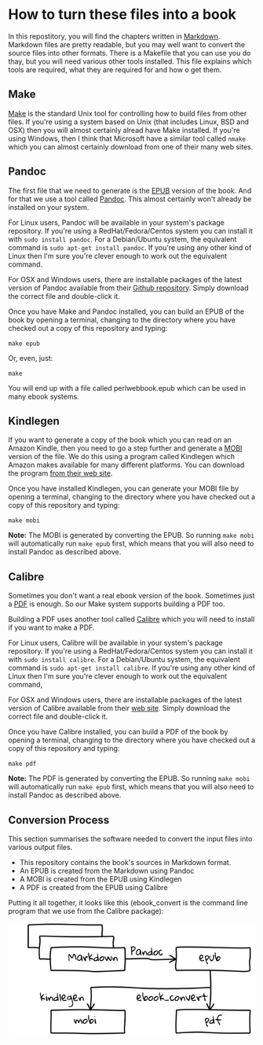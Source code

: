 # How to turn these files into a book

In this repostitory, you will find the chapters written in 
[Markdown](https://daringfireball.net/projects/markdown/). Markdown files are
pretty readable, but you may well want to convert the source files into other
formats. There is a Makefile that you can use you do thay, but you will need
various other tools installed. This file explains which tools are required,
what they are required for and how o get them.

## Make

[Make](https://en.wikipedia.org/wiki/Make_%28software%29) is the standard Unix
tool for controlling how to build files from other files. If you're using a
system based on Unix (that includes Linux, BSD and OSX) then you will almost
certainly alread have Make installed. If you're using Windows, then I think
that Microsoft have a similar tool called `nmake` which you can almost
certainly download from one of their many web sites.

## Pandoc

The first file that we need to generate is the
[EPUB](https://en.wikipedia.org/wiki/EPUB) version of the book. And for that
we use a tool called [Pandoc](http://pandoc.org/). This almost certainly
won't already be installed on your system.

For Linux users, Pandoc will be available in your system's package repository.
If you're using a RedHat/Fedora/Centos system you can install it with `sudo
install pandoc`. For a Debian/Ubuntu system, the equivalent command is `sudo
apt-get install pandoc`. If you're using any other kind of Linux then I'm sure
you're clever enough to work out the equivalent command.

For OSX and Windows users, there are installable packages of the latest
version of Pandoc available from their
[Github repository](https://github.com/jgm/pandoc/releases/latest). Simply
download the correct file and double-click it.

Once you have Make and Pandoc installed, you can build an EPUB of the book by
opening a terminal, changing to the directory where you have checked out a
copy of this repository and typing:

    make epub

Or, even, just:

    make

You will end up with a file called perlwebbook.epub which can be used in many
ebook systems.

## Kindlegen

If you want to generate a copy of the book which you can read on an Amazon
Kindle, then you need to go a step further and generate a
[MOBI](https://en.wikipedia.org/wiki/Mobipocket) version of the file. We do
this using a program called Kindlegen which Amazon makes available for many
different platforms. You can download the program
[from their web site](http://www.amazon.com/gp/feature.html?docId=1000765211).

Once you have installed Kindlegen, you can generate your MOBI file by opening
a terminal, changing to the directory where you have checked out a copy of
this repository and typing:

    make mobi

**Note:** The MOBI is generated by converting the EPUB. So running `make mobi`
will automatically run `make epub` first, which means that you will also need
to install Pandoc as described above.

## Calibre

Sometimes you don't want a real ebook version of the book. Sometimes just a
[PDF](https://en.wikipedia.org/wiki/Portable_Document_Format) is enough. So
our Make system supports building a PDF too.

Building a PDF uses another tool called [Calibre](http://calibre-ebook.com/)
which you will need to install if you want to make a PDF.

For Linux users, Calibre will be available in your system's package repository. 
If you're using a RedHat/Fedora/Centos system you can install it with `sudo
install calibre`. For a Debian/Ubuntu system, the equivalent command is `sudo
apt-get install calibre`. If you're using any other kind of Linux then I'm
sure you're clever enough to work out the equivalent command,

For OSX and Windows users, there are installable packages of the latest
version of Calibre available from their
[web site](http://calibre-ebook.com/download). Simply download the correct
file and double-click it.

Once you have Calibre installed, you can build a PDF of the book by opening
a terminal, changing to the directory where you have checked out a copy of
this repository and typing:

    make pdf

**Note:** The PDF is generated by converting the EPUB. So running `make mobi`
will automatically run `make epub` first, which means that you will also need
to install Pandoc as described above.

## Conversion Process

This section summarises the software needed to convert the input files into
various output files.

* This repository contains the book's sources in Markdown format.
* An EPUB is created from the Markdown using Pandoc
* A MOBI is created from the EPUB using Kindlegen
* A PDF is created from the EPUB using Calibre

Putting it all together, it looks like this (ebook_convert is the command
line program that we use from the Calibre package):

![Conversion Process](https://raw.githubusercontent.com/davorg/perlwebbook/master/converters.png)
